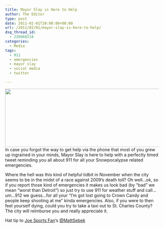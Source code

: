 ```yaml
---
title: Mayor Slay is Here to Help
author: The Editor
type: post
date: 2011-02-01T20:00:00+00:00
url: /2011/02/01/mayor-slay-is-here-to-help/
dsq_thread_id:
  - 220468218
categories:
  - Media
tags:
  - 911
  - emergencies
  - mayor slay
  - social media
  - twitter

---
```

<p style="text-align: left;">
  <a href="http://twitter.com/#!/MayorSlay/status/32184438766968834"><img class="aligncenter size-full wp-image-8783" title="mayorslay_911" src="http://media.punchingkitty.com/wordpress/2011/01/mayorslay_911.png" alt="" width="561" height="191" /></a>In case you forgot the way to get help via the phone that most of you grew up ingrained in your minds, Mayor Slay is here to help with a perfectly timed tweet reminding you all about 911 for all your Snowpocalypse related emergencies.
</p>

<p style="text-align: left;">
  Where the hell was this kind of helpful tidbit in November when the city seems to be in the midst of a race against 2009&#8217;s death toll? Oh well&#8230;ok, so if you report those kind of emergencies it makes us look bad (by &#8220;bad&#8221; we mean &#8220;worst than Detroit&#8221;) so just try to use 911 for weather stuff and call&#8230;um&#8230;912 we guess&#8230;for all your &#8220;I&#8217;m got lost going to Crown Candy and people keep shooting at me&#8221; kinda emergencies. Also, if you were to then feel yourself dying, could you try to take a taxi out to St. Charles County? The city will reimburse you and really appreciate it.
</p>

<p style="text-align: left;">
  Hat tip to <a href="http://www.kfns.com/joesportsfanblog/home.aspx" target="_blank">Joe Sports Fan</a>&#8216;s <a href="https://twitter.com/mattsebek/status/32185662618738688" target="_blank">@MattSebek</a>
</p>